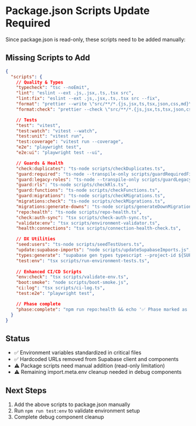 # Package.json Scripts Update Required

Since package.json is read-only, these scripts need to be added manually:

## Missing Scripts to Add

```json
{
  "scripts": {
    // Quality & Types
    "typecheck": "tsc --noEmit",
    "lint": "eslint --ext .js,.jsx,.ts,.tsx src",
    "lint:fix": "eslint --ext .js,.jsx,.ts,.tsx src --fix",
    "format": "prettier --write \"src/**/*.{js,jsx,ts,tsx,json,css,md}\"",
    "format:check": "prettier --check \"src/**/*.{js,jsx,ts,tsx,json,css,md}\"",

    // Tests
    "test": "vitest",
    "test:watch": "vitest --watch", 
    "test:unit": "vitest run",
    "test:coverage": "vitest run --coverage",
    "e2e": "playwright test",
    "e2e:ui": "playwright test --ui",

    // Guards & Health
    "check:duplicates": "ts-node scripts/checkDuplicates.ts",
    "guard:required": "ts-node --transpile-only scripts/guardRequiredFiles.ts",
    "guard:legacy-roles": "ts-node --transpile-only scripts/guardLegacyRoles.ts",
    "guard:rls": "ts-node scripts/checkRls.ts",
    "guard:functions": "ts-node scripts/checkFunctions.ts",
    "guard:migrations": "ts-node scripts/checkMigrations.ts",
    "migrations:check": "ts-node scripts/checkMigrations.ts",
    "migrations:generate-downs": "ts-node scripts/generateDownMigrations.ts",
    "repo:health": "ts-node scripts/repo-health.ts",
    "check:auth-sync": "tsx scripts/check-auth-sync.ts",
    "validate:env": "tsx scripts/environment-validator.ts",
    "health:connections": "tsx scripts/connection-health-check.ts",

    // DX Utilities  
    "seed:users": "ts-node scripts/seedTestUsers.ts",
    "update:supabase-imports": "node scripts/updateSupabaseImports.js",
    "types:generate": "supabase gen types typescript --project-id ${SUPABASE_PROJECT_ID:-kkazhcihooovsuwravhs} > src/integrations/supabase/types.ts",
    "test:env": "tsx scripts/run-environment-tests.ts",
    
    // Enhanced CI/CD Scripts
    "env:check": "tsx scripts/validate-env.ts",
    "boot:smoke": "node scripts/boot-smoke.js",
    "ci:log": "tsx scripts/ci-log.ts",
    "test:e2e": "playwright test",

    // Phase complete
    "phase:complete": "npm run repo:health && echo '✅ Phase marked as SHIPPABLE'"
  }
}
```

## Status
- ✅ Environment variables standardized in critical files
- ✅ Hardcoded URLs removed from Supabase client and components
- ⚠️ Package scripts need manual addition (read-only limitation)
- ⚠️ Remaining import.meta.env cleanup needed in debug components

## Next Steps
1. Add the above scripts to package.json manually
2. Run `npm run test:env` to validate environment setup
3. Complete debug component cleanup